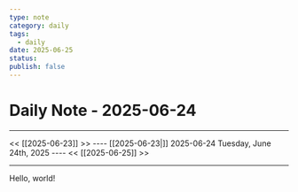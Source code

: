 ```yaml
---
type: note
category: daily
tags:
  - daily
date: 2025-06-25
status: 
publish: false
---
```

# Daily Note - 2025-06-24
---
<< [[2025-06-23]] >>   ---- [[2025-06-23|]] 2025-06-24 Tuesday, June 24th, 2025 ----     <<  [[2025-06-25]] >>

----

Hello, world!